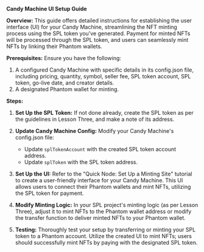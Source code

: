 **Candy Machine UI Setup Guide**

**Overview:**
This guide offers detailed instructions for establishing the user interface (UI) for your Candy Machine, streamlining the NFT minting process using the SPL token you've generated. Payment for minted NFTs will be processed through the SPL token, and users can seamlessly mint NFTs by linking their Phantom wallets.

**Prerequisites:**
Ensure you have the following:

1. A configured Candy Machine with specific details in its config.json file, including pricing, quantity, symbol, seller fee, SPL token account, SPL token, go-live date, and creator details.
2. A designated Phantom wallet for minting.

**Steps:**

1. **Set Up the SPL Token:**
   If not done already, create the SPL token as per the guidelines in Lesson Three, and make a note of its address.

2. **Update Candy Machine Config:**
   Modify your Candy Machine's config.json file:
   - Update `splTokenAccount` with the created SPL token account address.
   - Update `splToken` with the SPL token address.

3. **Set Up the UI:**
   Refer to the "Quick Node: Set Up a Minting Site" tutorial to create a user-friendly interface for your Candy Machine. This UI allows users to connect their Phantom wallets and mint NFTs, utilizing the SPL token for payment.

4. **Modify Minting Logic:**
   In your SPL project's minting logic (as per Lesson Three), adjust it to mint NFTs to the Phantom wallet address or modify the transfer function to deliver minted NFTs to your Phantom wallet.

5. **Testing:**
   Thoroughly test your setup by transferring or minting your SPL token to a Phantom account. Utilize the created UI to mint NFTs; users should successfully mint NFTs by paying with the designated SPL token.
